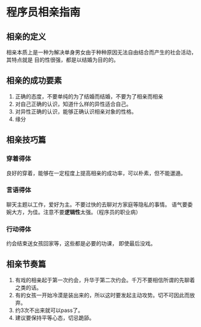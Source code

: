 # 程序员相亲指南
## 相亲的定义
相亲本质上是一种为解决单身男女由于种种原因无法自由结合而产生的社会活动，其特点就是
目的性很强，都是以结婚为目的的。

## 相亲的成功要素
1. 正确的态度，不要单纯的为了结婚而结婚，不要为了相亲而相亲
2. 对自己正确的认识，知道什么样的异性适合自己。
3. 对异性正确的认识，能够正确认识相亲对象的性格。
4. 缘分

## 相亲技巧篇
### 穿着得体
良好的穿着，能够在一定程度上提高相亲的成功率，可以朴素，但不能邋遢。

### 言语得体
聊天主题以工作，爱好为主。不要过快的去聊对方家庭等隐私的事情。
语气要委婉大方，为佳。注意不要**逻辑性**太强。（程序员的职业病）

### 行动得体
约会结束送女孩回家等，这些都是必要的功课， 即使最后没戏。

## 相亲节奏篇
1. 有戏的相亲起于第一次约会，升华于第二次约会。千万不要相信所谓的先聊着之类的话。
2. 有的女孩一开始冷漠是装出来的，所以这时要发起主动攻势。切不可因此而放弃。
3. 约3次不出来就可以pass了。
4. 建议要保持平等心态，切忌跪舔。
